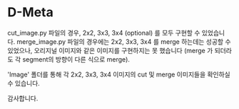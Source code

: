 # D-Meta

cut_image.py 파일의 경우, 2x2, 3x3, 3x4 (optional) 를 모두 구현할 수 있었습니다. 
merge_image.py 파일의 경우에는 2x2, 3x3, 3x4 를 merge 하는데는 성공할 수 있었으나, 오리지널 이미지와 같은 이미지를 구현하지는 못 했습니다
(merge 가 되더라도 각 segment의 방향이 다른 식으로 merge).

'Image' 폴더를 통해 각 2x2, 3x3, 3x4 이미지의 cut 및 merge  이미지들을 확인하실 수 있습니다. 

감사합니다. 

